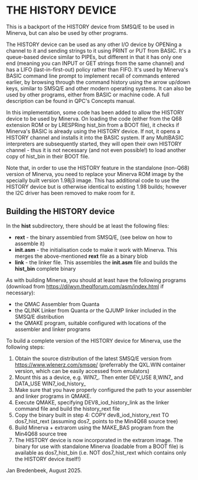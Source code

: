 THE HISTORY DEVICE
==================

This is a backport of the HISTORY device from SMSQ/E to be used in Minerva, but can also be used by other programs.

The HISTORY device can be used as any other I/O device by OPENing a channel to it and sending strings to it using PRINT or PUT from BASIC. It's a queue-based device similar to PIPEs, but different in that it has only one end (meaning you can INPUT or GET strings from the same channel) and has a LIFO (last-in-first-out) policy rather than FIFO. It's used by Minerva's BASIC command line prompt to implement recall of commands entered earlier, by browsing through the command history using the arrow up/down keys, similar to SMSQ/E and other modern operating systems. It can also be used by other programs, either from BASIC or machine code. A full description can be found in QPC's Concepts manual.

In this implementation, some code has been added to allow the HISTORY device to be used by Minerva. On loading the code (either from the Q68 extension ROM or by LRESPRing hist_bin from a BOOT file), it checks if Minerva's BASIC is already using the HISTORY device. If not, it opens a HISTORY channel and installs it into the BASIC system. If any MultiBASIC interpreters are subsequently started, they will open their own HISTORY channel - thus it is not necessary (and not even possible!) to load another copy of hist_bin in their BOOT file.

Note that, in order to use the HISTORY feature in the standalone (non-Q68) version of Minerva, you need to replace your Minerva ROM image by the specially built version 1.98j3 image. This has additional code to use the HISTORY device but is otherwise identical to existing 1.98 builds; however the I2C driver has been removed to make room for it.

Building the HISTORY device
---------------------------

In the **hist** subdirectory, there should be at least the following files:

- **rext** - the binary assembled from SMSQ/E, (see below on how to assemble it)
- **init.asm** - the initialisation code to make it work with Minerva. This merges the above-mentioned **rext** file as a binary blob
- **link** - the linker file. This assembles the **init.asm** file and builds the **hist_bin** complete binary

As with building Minerva, you should at least have the following programs (download from https://dilwyn.theqlforum.com/asm/index.html if necessary):
- the QMAC Assembler from Quanta
- the QLINK Linker from Quanta *or* the QJUMP linker included in the SMSQ/E distribution
- the QMAKE program, suitable configured with locations of the assembler and linker programs

To build a complete version of the HISTORY device for Minerva, use the following steps:

1. Obtain the source distribution of the latest SMSQ/E version from https://www.wlenerz.com/smsqe/ (preferrably the QXL.WIN container version, which can be easily accessed from emulators)
2. Mount this as a device, e.g. WIN7_. Then enter DEV_USE 8,WIN7_ and DATA_USE WIN7_iod_history_
3. Make sure that you have properly configured the path to your assembler and linker programs in QMAKE.
4. Execute QMAKE, specifying DEV8_iod_history_link as the linker command file and build the history_rext file
5. Copy the binary built in step 4: COPY dev8_iod_history_rext TO dos7_hist_rext (assuming dos7_ points to the Min4Q68 source tree)
6. Build Minerva + extrarom using the MAKE_BAS program from the Min4Q68 source tree
7. The HISTORY device is now incorporated in the extrarom image. The binary for use with standalone Minerva (loadable from a BOOT file) is available as dos7_hist_bin (i.e. NOT dos7_hist_rext which contains only the HISTORY device itself!)

Jan Bredenbeek, August 2025.